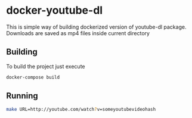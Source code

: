 # docker-youtube-dl

This is simple way of building dockerized version of youtube-dl package. 
Downloads are saved as mp4 files inside current directory

## Building

To build the project just execute
```sh
docker-compose build
```

## Running 
```sh
make URL=http://youtube.com/watch?v=someyoutubevideohash
```

